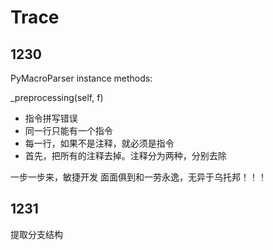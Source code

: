 # Trace

## 1230

PyMacroParser instance methods:

 _preprocessing(self, f)
-   指令拼写错误
-   同一行只能有一个指令
-   每一行，如果不是注释，就必须是指令
-   首先，把所有的注释去掉。注释分为两种，分别去除

一步一步来，敏捷开发
面面俱到和一劳永逸，无异于乌托邦！！！

## 1231

提取分支结构